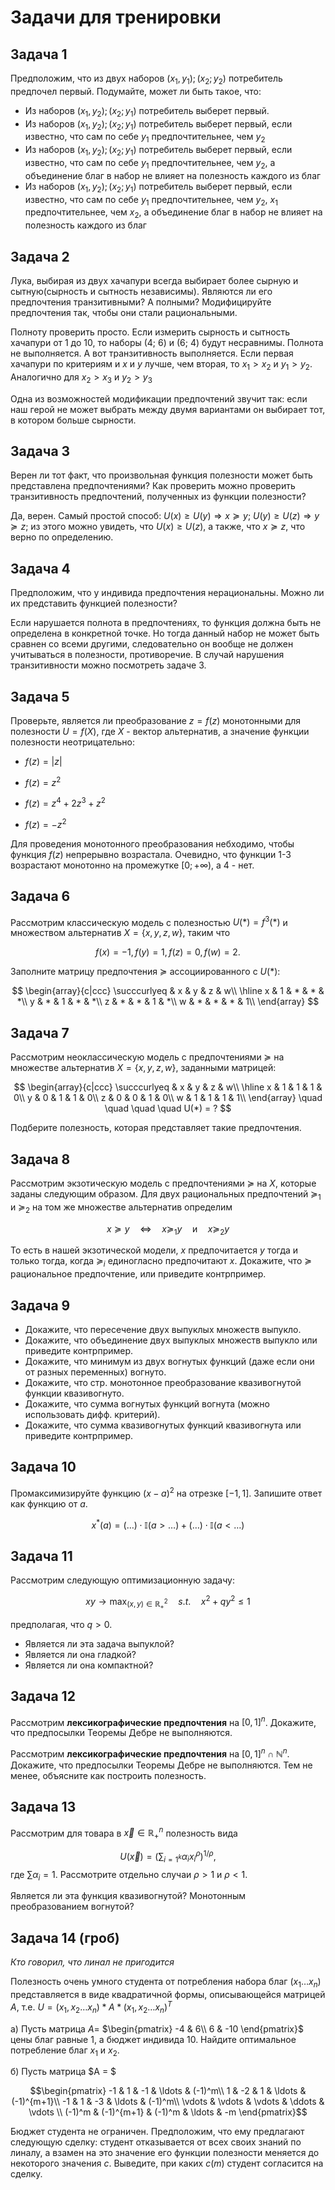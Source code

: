 # Задачи для тренировки

## Задача 1 

Предположим, что из двух наборов $(x_1, y_1); (x_2; y_2)$ потребитель предпочел первый. Подумайте, может ли быть такое, что:

- Из наборов $(x_1, y_2); (x_2; y_1)$ потребитель выберет первый. 
- Из наборов $(x_1, y_2); (x_2; y_1)$ потребитель выберет первый, если известно, что сам по себе $y_1$ предпочтительнее, чем $y_2$
- Из наборов $(x_1, y_2); (x_2; y_1)$ потребитель выберет первый, если известно, что сам по себе $y_1$ предпочтительнее, чем $y_2$, а объединение благ в набор не влияет на полезность каждого из благ
- Из наборов $(x_1, y_2); (x_2; y_1)$ потребитель выберет первый, если известно, что сам по себе $y_1$ предпочтительнее, чем $y_2$, $x_1$ предпочтительнее, чем $x_2$, а объединение благ в набор не влияет на полезность каждого из благ

## Задача 2  

Лука, выбирая из двух хачапури всегда выбирает более сырную и сытную(сырность и сытность независимы). Являются ли его предпочтения транзитивными? А полными? Модифицируйте предпочтения так, чтобы они стали рациональными. 

Полноту проверить просто. Если измерить сырность и сытность хачапури от 1 до 10, то наборы (4; 6) и (6; 4) будут несравнимы. Полнота не выполняется. А вот транзитивность выполняется. Если первая хачапури по критериям и $x$ и $y$ лучше, чем вторая, то $x_1 > x_2$ и $y_1 > y_2$. Аналогично для $x_2 > x_3$ и $y_2 > y_3$

Одна из возможностей модификации предпочтений звучит так: если наш герой не может выбрать между двумя вариантами он выбирает тот, в котором больше сырности. 

## Задача 3   

Верен ли тот факт, что произвольная функция полезности может быть представлена предпочтениями? Как проверить можно проверить транзитивность предпочтений, полученных из функции полезности?

Да, верен. Самый простой способ: $U(x) \geq U(y) \Rightarrow x \succcurlyeq y$; $U(y) \geq U(z) \Rightarrow y \succcurlyeq z$; из этого можно увидеть, что $U(x) \geq U(z)$, а также, что $x \succcurlyeq z$, что верно по определению. 

## Задача 4

Предположим, что у индивида предпочтения нерациональны. Можно ли их представить функцией полезности?

Если нарушается полнота в предпочтениях, то функция должна быть не определена в конкретной точке. Но тогда данный набор не может быть сравнен со всеми другими, следовательно он вообще не должен учитываться в полезности, противоречие. В случай нарушения транзитивности можно посмотреть задаче 3. 

## Задача 5

Проверьте, являeтся ли  преобразование $z = f(z)$ монотонными для полезности $U = f({X})$, где $X$ - вектор альтернатив, а значение функции полезности неотрицательно:

- $f(z) = |{z}|$

- $f(z) = z^2$

- $f(z) = z^4 + 2z^3 + z^2$

- $f(z) = -z^2$

Для проведения монотонного преобразования небходимо, чтобы функция $f(z)$ непрерывно возрастала. Очевидно, что функции 1-3 возрастают монотонно на промежутке $[0; +\infty)$, а 4 - нет. 

## Задача 6
Рассмотрим классическую модель с полезностью $U(\ast) = f^3(\ast)$ и множеством альтернатив $X = \{x, y, z, w\}$, таким что 

$$f(x) = -1, f(y) = 1, f(z) = 0, f(w) = 2.$$ 

Заполните матрицу предпочтения $\succcurlyeq$ ассоциированного с $U(\ast)$:

$$ 
\begin{array}{c|ccc}
 \succcurlyeq & x & y & z & w\\
\hline
x  & 1  & * & * & *\\
y  & *  & 1 & * & *\\
z  & *  & *  & 1 & *\\
w & *  & * & * & 1\\
\end{array}
$$

## Задача 7
Рассмотрим неоклассическую модель с предпочтениями $\succcurlyeq$ на множестве альтернатив $X = \{x, y, z, w\}$, заданными матрицей:

$$ 
\begin{array}{c|ccc}
 \succcurlyeq & x & y & z & w\\
\hline
x  & 1  & 1 & 1 & 0\\
y  & 0  & 1 & 1 & 0\\
z  & 0  & 0  & 1 & 0\\
w & 1  & 1 & 1 & 1\\
\end{array} \quad \quad \quad \quad U(*) = ?
$$

Подберите полезность, которая представляет такие предпочтения.

## Задача 8

Рассмотрим экзотическую модель с предпочтениями $\succcurlyeq$ на $X$, которые заданы следующим образом. Для двух рациональных предпочтений $\succcurlyeq_1$ и $\succcurlyeq_2$ на том же множестве альтернатив определим

$$ x \succcurlyeq y \quad \Leftrightarrow \quad x \succcurlyeq_1 y \quad \text{и} \quad x \succcurlyeq_2 y$$ 

То есть в нашей экзотической модели, $x$ предпочитается $y$ тогда и только тогда, когда $\succcurlyeq_i$ единогласно предпочитают $x$. Докажите, что $\succcurlyeq$ рациональное предпочтение, или приведите контрпример.

## Задача 9

- Докажите, что пересечение двух выпуклых множеств выпукло.
- Докажите, что объединение двух выпуклых множеств выпукло или приведите контрпример.
- Докажите, что минимум из двух вогнутых функций (даже если они от разных переменных) вогнуто.
- Докажите, что стр. монотонное преобразование квазивогнутой функции  квазивогнуто.
- Докажите, что сумма вогнутых функций вогнута (можно использовать дифф. критерий).
- Докажите, что сумма квазивогнутых функций квазивогнута или приведите контрпример.

## Задача 10

Промаксимизируйте функцию $(x-a)^2$ на отрезке $[-1,1]$. Запишите ответ как функцию от $а$.

$$ 
x^{\ast}(a) = (\ldots)\cdot \mathbb{I}(a> \ldots) +  (\ldots) \cdot \mathbb{I}(a< \ldots)
$$

## Задача 11

Рассмотрим следующую оптимизационную задачу:

$$ 
x y \to \max_{(x,y) \in \mathbb{R}^2_{+}} \quad s.t. \quad x^2 + q y^2 \leqslant 1
$$

предполагая, что $q>0$. 

- Является ли эта задача выпуклой?
- Является ли она гладкой?
- Является ли она компактной?

## Задача 12

Рассмотрим **лексикографические предпочтения** на $[0,1]^n$. Докажите, что предпосылки Теоремы Дебре не выполняются.

Рассмотрим **лексикографические предпочтения** на $[0,1]^n \cap \mathbb{N}^n$. Докажите, что предпосылки Теоремы Дебре не выполняются. Тем не менее, объясните как построить полезность.

## Задача 13

Рассмотрим для товара в $\vec{x} \in \mathbb{R}^n_{+}$ полезность вида

$$U(\vec{x}) = (\sum_{i=1^k} \alpha_i x^{\rho}_i)^{1/\rho},$$
где $\sum \alpha_i = 1$. Рассмотрите отдельно случаи $\rho>1$ и $\rho<1$. 

Является ли эта функция квазивогнутой? Монотонным преобразованием вогнутой?

## Задача 14 (гроб)

*Кто говорил, что линал не пригодится*

Полезность очень умного студента от потребления набора благ $(x_1 \ldots x_n)$ представляется в виде квадратичной формы, описывающейся матрицей $A$, т.е. $U = (x_1, x_2 \ldots x_n) * A * (x_1, x_2 \ldots x_n)^T$

а) Пусть матрица $A =$
$\begin{pmatrix}
-4 & 6\\
6 & -10
\end{pmatrix}$
цены благ равные 1, а бюджет индивида 10. Найдите оптимальное потребление благ $x_1$ и $x_2$.

б) Пусть матрица $A = $

$$\begin{pmatrix}
-1 & 1 & -1 & \ldots & (-1)^m\\
1 & -2 & 1 & \ldots & (-1)^{m+1}\\
-1 & 1 & -3 & \ldots & (-1)^m\\
\vdots & \vdots & \vdots & \ddots & \vdots \\
(-1)^m & (-1)^{m+1} & (-1)^m & \ldots & -m
\end{pmatrix}$$

Бюджет студента не ограничен. Предположим, что ему предлагают следующую сделку: студент отказывается от всех своих знаний по линалу, а взамен на это значение его функции полезности меняется до некоторого значения $c$. Выведите, при каких $c(m)$ студент согласится на сделку.